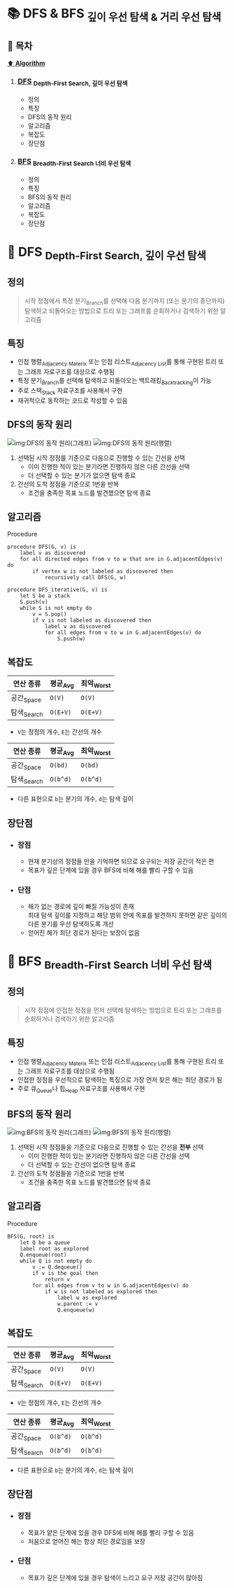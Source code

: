 # :books: DFS & BFS <sub>깊이 우선 탐색 & 거리 우선 탐색</sub>

## :bookmark_tabs: 목차

[:arrow_up: **Algorithm**](../README.md)

1. ### [DFS](#📕-dfs-depth-first-search-깊이-우선-탐색) <sub>Depth-First Search, 깊이 우선 탐색</sub>

   - 정의
   - 특징
   - DFS의 동작 원리
   - 알고리즘
   - 복잡도
   - 장단점

2. ### [BFS](#📙-bfs-breadth-first-search-너비-우선-탐색) <sub>Breadth-First Search 너비 우선 탐색</sub>

   - 정의
   - 특징
   - BFS의 동작 원리
   - 알고리즘
   - 복잡도
   - 장단점

# :closed_book: DFS <sub>Depth-First Search, 깊이 우선 탐색</sub>

## 정의

> 시작 정점에서 특정 분기<sub>Branch</sub>를 선택해 다음 분기까지 (또는 분기의 종단까지) 탐색하고 되돌아오는 방법으로 트리 또는 그래프를 순회하거나 검색하기 위한 알고리즘

## 특징

- 인접 행렬<sub>Adjacency Materix</sub> 또는 인접 리스트<sub>Adjacency List</sub>를 통해 구현된 트리 또는 그래프 자료구조를 대상으로 수행됨
- 특정 분기<sub>Branch</sub>를 선택해 탐색하고 되돌아오는 백트래킹<sub>Backtracking</sub>이 가능
- 주로 스택<sub>Stack</sub> 자료구조를 사용해서 구현
- 재귀적으로 동작하는 코드로 작성할 수 있음

## DFS의 동작 원리

![img:DFS의 동작 원리(그래프)](../img/dfs_01.gif)
![img:DFS의 동작 원리(행렬)](../img/dfs_02.gif)

1. 선택된 시작 정점를 기준으로 다음으로 진행할 수 있는 간선을 선택
   - 이미 진행한 적이 있는 분기라면 진행하지 않은 다른 간선을 선택
   - 더 선택할 수 있는 분기가 없으면 탐색 종료
2. 간선의 도착 정점을 기준으로 1번을 반복
   - 조건을 충족한 목표 노드를 발견했으면 탐색 종료

## 알고리즘

Procedure

```
procedure DFS(G, v) is
    label v as discovered
    for all directed edges from v to w that are in G.adjacentEdges(v) do
        if vertex w is not labeled as discovered then
            recursively call DFS(G, w)
```

```
procedure DFS_iterative(G, v) is
    let S be a stack
    S.push(v)
    while S is not empty do
        v = S.pop()
        if v is not labeled as discovered then
            label v as discovered
            for all edges from v to w in G.adjacentEdges(v) do
                S.push(w)
```

## 복잡도

| 연산 종류             | 평균<sub>Avg</sub> | 최악<sub>Worst</sub> |
| --------------------- | ------------------ | -------------------- |
| 공간<sub>Space</sub>  | `O(V)`             | `O(V)`               |
| 탐색<sub>Search</sub> | `O(E+V)`           | `O(E+V)`             |

- `V`는 정점의 개수, `E`는 간선의 개수

| 연산 종류             | 평균<sub>Avg</sub> | 최악<sub>Worst</sub> |
| --------------------- | ------------------ | -------------------- |
| 공간<sub>Space</sub>  | `O(bd)`            | `O(bd)`              |
| 탐색<sub>Search</sub> | `O(b^d)`           | `O(b^d)`             |

- 다른 표현으로 `b`는 분기의 개수, `d`는 탐색 깊이

## 장단점

- ### 장점

  - 현재 분기상의 정점들 만을 기억하면 되므로 요구되는 저장 공간이 적은 편
  - 목표가 깊은 단계에 있을 경우 BFS에 비해 해를 빨리 구할 수 있음

- ### 단점

  - 해가 없는 경로에 깊이 빠질 가능성이 존재  
    최대 탐색 깊이를 지정하고 해당 범위 안에 목표를 발견하지 못하면 같은 깊이의 다른 분기를 우선 탐색하도록 개선
  - 얻어진 해가 최단 경로가 된다는 보장이 없음

# :orange_book: BFS <sub>Breadth-First Search 너비 우선 탐색</sub>

## 정의

> 시작 정점에 인접한 정점을 먼저 선택해 탐색하는 방법으로 트리 또는 그래프를 순회하거나 검색하기 위한 알고리즘

## 특징

- 인접 행렬<sub>Adjacency Materix</sub> 또는 인접 리스트<sub>Adjacency List</sub>를 통해 구현된 트리 또는 그래프 자료구조를 대상으로 수행됨
- 인접한 정점을 우선적으로 탐색하는 특징으로 가장 먼저 찾은 해는 최단 경로가 됨
- 주로 큐<sub>Queue</sub>나 힙<sub>Heap</sub> 자료구조를 사용해서 구현

## BFS의 동작 원리

![img:BFS의 동작 원리(그래프)](../img/bfs_01.gif)
![img:BFS의 동작 원리(행렬)](../img/bfs_02.gif)

1. 선택된 시작 정점들을 기준으로 다음으로 진행할 수 있는 간선을 **전부** 선택
   - 이미 진행한 적이 있는 분기라면 진행하지 않은 다른 간선을 선택
   - 더 선택할 수 있는 간선이 없으면 탐색 종료
2. 간선의 도착 정점들을 기준으로 1번을 반복
   - 조건을 충족한 목표 노드를 발견했으면 탐색 종료

## 알고리즘

Procedure

```
BFS(G, root) is
    let Q be a queue
    label root as explored
    Q.enqueue(root)
    while Q is not empty do
        v := Q.dequeue()
        if v is the goal then
            return v
        for all edges from v to w in G.adjacentEdges(v) do
            if w is not labeled as explored then
                label w as explored
                w.parent := v
                Q.enqueue(w)
```

## 복잡도

| 연산 종류             | 평균<sub>Avg</sub> | 최악<sub>Worst</sub> |
| --------------------- | ------------------ | -------------------- |
| 공간<sub>Space</sub>  | `O(V)`             | `O(V)`               |
| 탐색<sub>Search</sub> | `O(E+V)`           | `O(E+V)`             |

- `V`는 정점의 개수, `E`는 간선의 개수

| 연산 종류             | 평균<sub>Avg</sub> | 최악<sub>Worst</sub> |
| --------------------- | ------------------ | -------------------- |
| 공간<sub>Space</sub>  | `O(b^d)`           | `O(b^d)`             |
| 탐색<sub>Search</sub> | `O(b^d)`           | `O(b^d)`             |

- 다른 표현으로 `b`는 분기의 개수, `d`는 탐색 깊이

## 장단점

- ### 장점

  - 목표가 얕은 단계에 있을 경우 DFS에 비해 해를 빨리 구할 수 있음
  - 처음으로 얻어진 해는 항상 최단 경로임을 보장

- ### 단점

  - 목표가 깊은 단계에 있을 경우 탐색이 느리고 요구 저장 공간이 많아짐
